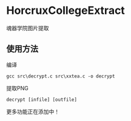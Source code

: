 # HorcruxCollegeExtract
 魂器学院图片提取

## 使用方法

编译
```
gcc src\decrypt.c src\xxtea.c -o decrypt
```

提取PNG

```
decrypt [infile] [outfile]
```

更多功能正在添加中！